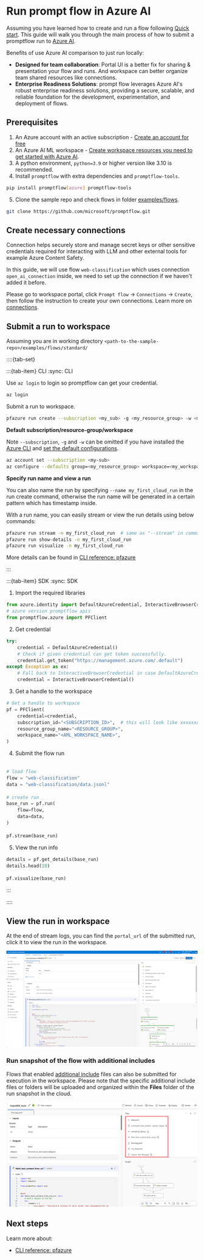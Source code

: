 # Run prompt flow in Azure AI

Assuming you have learned how to create and run a flow following [Quick start](../../how-to-guides/quick-start.md). This guide will walk you through the main process of how to submit a promptflow run to [Azure AI](https://learn.microsoft.com/en-us/azure/machine-learning/prompt-flow/overview-what-is-prompt-flow?view=azureml-api-2).

Benefits of use Azure AI comparison to just run locally:
- **Designed for team collaboration**: Portal UI is a better fix for sharing & presentation your flow and runs. And workspace can better organize team shared resources like connections.
- **Enterprise Readiness Solutions**: prompt flow leverages Azure AI's robust enterprise readiness solutions, providing a secure, scalable, and reliable foundation for the development, experimentation, and deployment of flows.

## Prerequisites

1. An Azure account with an active subscription - [Create an account for free](https://azure.microsoft.com/free/?WT.mc_id=A261C142F)
2. An Azure AI ML workspace - [Create workspace resources you need to get started with Azure AI](https://learn.microsoft.com/en-us/azure/machine-learning/quickstart-create-resources).
3. A python environment, `python=3.9` or higher version like 3.10 is recommended.
4. Install `promptflow` with extra dependencies and `promptflow-tools`.
```sh
pip install promptflow[azure] promptflow-tools
```
5. Clone the sample repo and check flows in folder [examples/flows](https://github.com/microsoft/promptflow/tree/main/examples/flows).
```sh
git clone https://github.com/microsoft/promptflow.git
```

## Create necessary connections
Connection helps securely store and manage secret keys or other sensitive credentials required for interacting with LLM and other external tools for example Azure Content Safety.

In this guide, we will use flow `web-classification` which uses connection `open_ai_connection` inside, we need to set up the connection if we haven't added it before.

Please go to workspace portal, click `Prompt flow` -> `Connections` -> `Create`, then follow the instruction to create your own connections. Learn more on [connections](https://learn.microsoft.com/en-us/azure/machine-learning/prompt-flow/concept-connections?view=azureml-api-2).


## Submit a run to workspace

Assuming you are in working directory `<path-to-the-sample-repo>/examples/flows/standard/`

::::{tab-set}

:::{tab-item} CLI
:sync: CLI

Use `az login` to login so promptflow can get your credential.

```sh
az login
```

Submit a run to workspace.

```sh
pfazure run create --subscription <my_sub> -g <my_resource_group> -w <my_workspace> --flow web-classification --data web-classification/data.jsonl --stream
```

**Default subscription/resource-group/workspace**

Note `--subscription`, `-g` and `-w` can be omitted if you have installed the [Azure CLI](https://learn.microsoft.com/en-us/cli/azure/install-azure-cli) and [set the default configurations](https://learn.microsoft.com/en-us/cli/azure/azure-cli-configuration).

```sh
az account set --subscription <my-sub>
az configure --defaults group=<my_resource_group> workspace=<my_workspace>
```


**Specify run name and view a run**

You can also name the run by specifying `--name my_first_cloud_run` in the run create command, otherwise the run name will be generated in a certain pattern which has timestamp inside.

With a run name, you can easily stream or view the run details using below commands:

```sh
pfazure run stream -n my_first_cloud_run  # same as "--stream" in command "run create"
pfazure run show-details -n my_first_cloud_run
pfazure run visualize -n my_first_cloud_run
```

More details can be found in [CLI reference: pfazure](../../reference/pfazure-command-reference.md)

:::

:::{tab-item} SDK
:sync: SDK

1. Import the required libraries
```python
from azure.identity import DefaultAzureCredential, InteractiveBrowserCredential
# azure version promptflow apis
from promptflow.azure import PFClient
```

2. Get credential
```python
try:
    credential = DefaultAzureCredential()
    # Check if given credential can get token successfully.
    credential.get_token("https://management.azure.com/.default")
except Exception as ex:
    # Fall back to InteractiveBrowserCredential in case DefaultAzureCredential not work
    credential = InteractiveBrowserCredential()
```

3. Get a handle to the workspace
```python
# Get a handle to workspace
pf = PFClient(
    credential=credential,
    subscription_id="<SUBSCRIPTION_ID>",  # this will look like xxxxxxxx-xxxx-xxxx-xxxx-xxxxxxxxxxxx
    resource_group_name="<RESOURCE_GROUP>",
    workspace_name="<AML_WORKSPACE_NAME>",
)
```

4. Submit the flow run

```python

# load flow
flow = "web-classification"
data = "web-classification/data.jsonl"

# create run
base_run = pf.run(
    flow=flow,
    data=data,
)

pf.stream(base_run)
```
5. View the run info
```python
details = pf.get_details(base_run)
details.head(10)

pf.visualize(base_run)
```

:::

::::


## View the run in workspace

At the end of stream logs, you can find the `portal_url` of the submitted run, click it to view the run in the workspace.

![c_0](../../media/cloud/azureml/local-to-cloud-run-webview.png)

### Run snapshot of the flow with additional includes

Flows that enabled [additional include](../../how-to-guides/develop-a-dag-flow/referencing-external-files-or-folders-in-a-flow.md) files can also be submitted for execution in the workspace. Please note that the specific additional include files or folders will be uploaded and organized within the **Files** folder of the run snapshot in the cloud.

![img](../../media/cloud/azureml/run-with-additional-includes.png)


## Next steps

Learn more about:
- [CLI reference: pfazure](../../reference/pfazure-command-reference.md)
